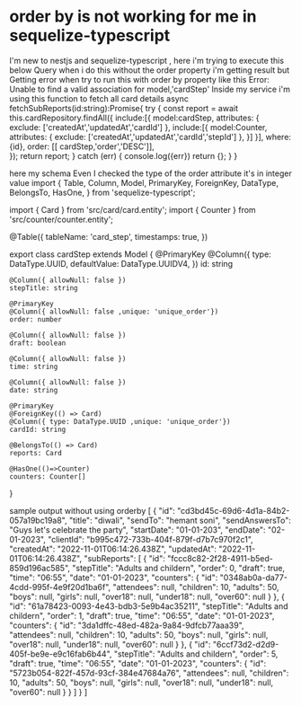 
# order by is not working for me in sequelize-typescript

I'm new to nestjs and sequelize-typescript ,
here i'm trying to execute this below Query when i do this 
without the order property i'm getting result but
Getting error when try to run this with order by property like this
Error: Unable to find a valid association for model,'cardStep'
Inside my service i'm using this function to fetch all card details
    async fetchSubReports(id:string):Promise<any>{
        try {
            const report = await this.cardRepository.findAll<Card>({
                include:[{
                    model:cardStep,
                    attributes: {
                        exclude: ['createdAt','updatedAt','cardId']
                    },
                    include:[{
                        model:Counter,
                        attributes: {
                            exclude: ['createdAt','updatedAt','cardId','stepId']
                        },
                    }]
                }],
                where: {id},
                order: [[ cardStep,'order','DESC']],                
            });
            return report;
        } catch (err) {
            console.log({err})
            return {};
        }
    }

here my schema
Even I checked the type of the order attribute it's in integer value
import {
    Table,
    Column,
    Model,
    PrimaryKey,
    ForeignKey,
    DataType,
    BelongsTo,
    HasOne,
} from 'sequelize-typescript';

import { Card } from 'src/card/card.entity';
import { Counter } from 'src/counter/counter.entity';

@Table({
    tableName: 'card_step',
    timestamps: true,
})

export class cardStep extends Model {
    @PrimaryKey
    @Column({
        type: DataType.UUID,
        defaultValue: DataType.UUIDV4,
    })
    id: string

    @Column({ allowNull: false })
    stepTitle: string

    @PrimaryKey
    @Column({ allowNull: false ,unique: 'unique_order'})
    order: number

    @Column({ allowNull: false })
    draft: boolean

    @Column({ allowNull: false })
    time: string

    @Column({ allowNull: false })
    date: string

    @PrimaryKey
    @ForeignKey(() => Card)
    @Column({ type: DataType.UUID ,unique: 'unique_order'})
    cardId: string

    @BelongsTo(() => Card)
    reports: Card

    @HasOne(()=>Counter)
    counters: Counter[]

}


sample output without using orderby
[
  {
    "id": "cd3bd45c-69d6-4d1a-84b2-057a19bc19a8",
    "title": "diwali",
    "sendTo": "hemant soni",
    "sendAnswersTo": "Guys let's celebrate the party",
    "startDate": "01-01-203",
    "endDate": "02-01-2023",
    "clientId": "b995c472-733b-404f-879f-d7b7c970f2c1",
    "createdAt": "2022-11-01T06:14:26.438Z",
    "updatedAt": "2022-11-01T06:14:26.438Z",
    "subReports": [
      {
        "id": "fccc8c82-2f28-4911-b5ed-859d196ac585",
        "stepTitle": "Adults and childern",
        "order": 0,
        "draft": true,
        "time": "06:55",
        "date": "01-01-2023",
        "counters": {
          "id": "0348ab0a-da77-4cdd-995f-4e9f20d1ba6f",
          "attendees": null,
          "children": 10,
          "adults": 50,
          "boys": null,
          "girls": null,
          "over18": null,
          "under18": null,
          "over60": null
        }
      },
      {
        "id": "61a78423-0093-4e43-bdb3-5e9b4ac35211",
        "stepTitle": "Adults and childern",
        "order": 1,
        "draft": true,
        "time": "06:55",
        "date": "01-01-2023",
        "counters": {
          "id": "3da1dffc-48ed-482a-9a84-9dfcb77aaa39",
          "attendees": null,
          "children": 10,
          "adults": 50,
          "boys": null,
          "girls": null,
          "over18": null,
          "under18": null,
          "over60": null
        }
      },
      {
        "id": "6ccf73d2-d2d9-405f-be9e-e9c16fab6b44",
        "stepTitle": "Adults and childern",
        "order": 5,
        "draft": true,
        "time": "06:55",
        "date": "01-01-2023",
        "counters": {
          "id": "5723b054-822f-457d-93cf-384e47684a76",
          "attendees": null,
          "children": 10,
          "adults": 50,
          "boys": null,
          "girls": null,
          "over18": null,
          "under18": null,
          "over60": null
        }
      }
    ]
  }
]


        